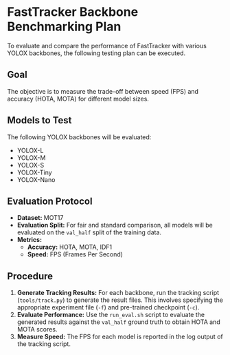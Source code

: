 # FastTracker Backbone Benchmarking Plan

To evaluate and compare the performance of FastTracker with various YOLOX backbones, the following testing plan can be executed.

## Goal
The objective is to measure the trade-off between speed (FPS) and accuracy (HOTA, MOTA) for different model sizes.

## Models to Test
The following YOLOX backbones will be evaluated:
- YOLOX-L
- YOLOX-M
- YOLOX-S
- YOLOX-Tiny
- YOLOX-Nano

## Evaluation Protocol
- **Dataset:** MOT17
- **Evaluation Split:** For fair and standard comparison, all models will be evaluated on the `val_half` split of the training data.
- **Metrics:**
  - **Accuracy:** HOTA, MOTA, IDF1
  - **Speed:** FPS (Frames Per Second)

## Procedure
1.  **Generate Tracking Results:** For each backbone, run the tracking script (`tools/track.py`) to generate the result files. This involves specifying the appropriate experiment file (`-f`) and pre-trained checkpoint (`-c`).
2.  **Evaluate Performance:** Use the `run_eval.sh` script to evaluate the generated results against the `val_half` ground truth to obtain HOTA and MOTA scores.
3.  **Measure Speed:** The FPS for each model is reported in the log output of the tracking script.
